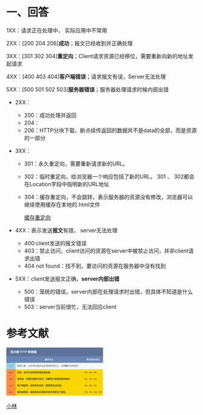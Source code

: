 # 一、回答

1XX：请求正在处理中， 实际应用中不常用 

2XX：[200 204 206]**成功**；报文已经收到并正确处理 

3XX：[301 302 304]**重定向**；Client请求资源已经移位，需要重新向新的地址发起请求

4XX：[400 403 404]**客户端错误**；请求报文有误，Server无法处理

5XX：[500 501 502 503]**服务器错误**；服务器处理请求时候内部出错





- 2XX：
   - 200：成功处理并返回
   - 204：
   - 206：HTTP分块下载、断点续传返回的数据并不是data的全部，而是资源的一部分

- 3XX：

   - 301：永久重定向，需要重新请求新的URL。

   - 302：临时重定向，给浏览器一个响应包括了新的URL。 301 、 302都会在Location字段中指明新的URL地址

   - 304：缓存重定向，不会跳转，表示服务器的资源没有修改，浏览器可以继续使用缓存在本地的.html文件

      [缓存重定向](https://www.cnblogs.com/chenyablog/p/9197305.html)

- 4XX：表示发送**报文**有错， server无法处理
   - 400:client发送的报文错误
   - 403：禁止访问，client访问的资源在server中被禁止访问，并非client请求出错
   - 404 not found：找不到，要访问的资源在服务器中没有找到



- 5XX：client发送报文正确，**server内部出错**

   - 500：笼统的错误，server内部在处理请求时出错，但具体不知道是什么错误
   - 503：server当前很忙，无法回应client

   



# 参考文献

<img src="pic/2HTTP%20%E5%B8%B8%E8%A7%81%E7%9A%84%E7%8A%B6%E6%80%81%E7%A0%81%E6%9C%89%E5%93%AA%E4%BA%9B%EF%BC%9F.assets/image-20220529144253061.png" alt="image-20220529144253061" style="zoom: 25%;" />



[小林](https://xiaolincoding.com/network/2_http/http_interview.html#http-%E5%B8%B8%E8%A7%81%E7%9A%84%E7%8A%B6%E6%80%81%E7%A0%81%E6%9C%89%E5%93%AA%E4%BA%9B)